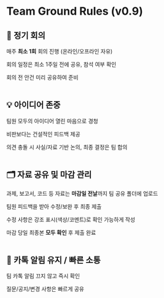 # Team Ground Rules (v0.9)

## 📅 정기 회의

매주 **최소 1회** 회의 진행 (온라인/오프라인 자유)

회의 일정은 최소 1주일 전에 공유, 참석 여부 확인

회의 전 안건 미리 공유하여 준비  
<br>



## 💡 아이디어 존중

팀원 모두의 아이디어 열린 마음으로 경청

비판보다는 건설적인 피드백 제공

의견 충돌 시 사실/자료 기반 논의, 최종 결정은 팀 합의  
<br>

## 🗂️ 자료 공유 및 마감 관리

과제, 보고서, 코드 등 자료는 **마감일 전날**까지 팀 공유 폴더에 업로드

팀원 피드백을 받아 수정/보완 후 최종 제출

수정 사항은 강조 표시(색상/코멘트)로 확인 가능하게 작성

마감 당일 최종본 **모두 확인** 후 제출 완료  
<br>


## 📲 카톡 알림 유지 / 빠른 소통

팀 카톡 알림 끄지 않고 즉시 확인

질문/공지/변경 사항은 빠르게 공유
